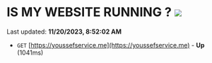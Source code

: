 # IS MY WEBSITE RUNNING ? [![](https://img.shields.io/static/v1?label=Sponsor&message=%E2%9D%A4&logo=GitHub&color=%23fe8e86)](https://github.com/sponsors/<username>)

Last updated: **11/20/2023, 8:52:02 AM**

- `GET` [https://youssefservice.me](https://youssefservice.me) - **Up** (1041ms)

